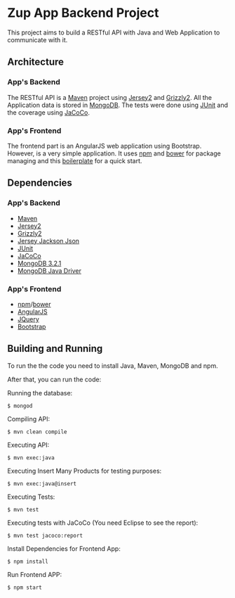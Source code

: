 # Zup App Backend Project

This project aims to build a RESTful API with Java and Web Application to communicate with it.

## Architecture

### App's Backend

The RESTful API is a [Maven](https://maven.apache.org/) project using [Jersey2](https://jersey.java.net/) and [Grizzly2](https://grizzly.java.net/).
All the Application data is stored in [MongoDB](https://www.mongodb.org/).
The tests were done using [JUnit](http://junit.org/junit4/) and the coverage using [JaCoCo](http://eclemma.org/jacoco/).

### App's Frontend

The frontend part is an AngularJS web application using Bootstrap. However, is a very simple application.
It uses [npm](https://www.npmjs.com/) and [bower](http://bower.io/) for package managing and this [boilerplate](https://github.com/angular/angular-seed) for a quick start.

## Dependencies

### App's Backend
* [Maven](https://maven.apache.org/)
 * [Jersey2](https://jersey.java.net/)
 * [Grizzly2](https://grizzly.java.net/)
 * [Jersey Jackson Json](https://github.com/FasterXML/jackson-jaxrs-providers)
 * [JUnit](http://junit.org/junit4/)
 * [JaCoCo](http://eclemma.org/jacoco/)
* [MongoDB 3.2.1](https://www.mongodb.org/)
 * [MongoDB Java Driver](https://docs.mongodb.org/ecosystem/drivers/java/)


### App's Frontend
* [npm](https://www.npmjs.com/)/[bower](http://bower.io/)
 * [AngularJS](https://angularjs.org/)
 * [JQuery](https://jquery.com/)
 * [Bootstrap](http://getbootstrap.com/)

## Building and Running

To run the the code you need to install Java, Maven, MongoDB and npm.

After that, you can run the code:

Running the database:

    $ mongod

Compiling API:

    $ mvn clean compile

Executing API:

    $ mvn exec:java

Executing Insert Many Products for testing purposes:

    $ mvn exec:java@insert

Executing Tests:

    $ mvn test

Executing tests with JaCoCo (You need Eclipse to see the report):

    $ mvn test jacoco:report

Install Dependencies for Frontend App:

    $ npm install

Run Frontend APP:

    $ npm start
